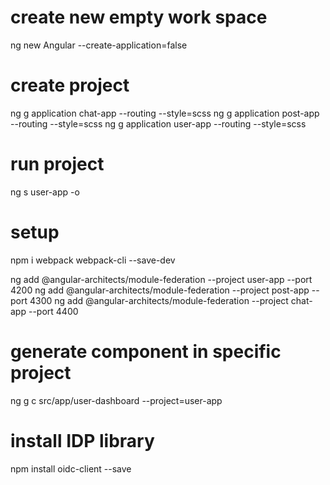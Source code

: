 # create new empty work space
ng new Angular --create-application=false

# create project
ng g application chat-app --routing --style=scss
ng g application post-app --routing --style=scss
ng g application user-app --routing --style=scss

# run project
ng s user-app -o

# setup
npm i webpack webpack-cli --save-dev

ng add @angular-architects/module-federation --project user-app --port 4200
ng add @angular-architects/module-federation --project post-app --port 4300
ng add @angular-architects/module-federation --project chat-app --port 4400

# generate component in specific project
ng g c src/app/user-dashboard --project=user-app

# install IDP library
npm install oidc-client --save